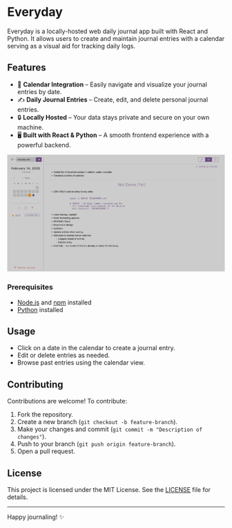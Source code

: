 # Everyday

Everyday is a locally-hosted web daily journal app built with React and Python. It allows users to create and maintain journal entries with a calendar serving as a visual aid for tracking daily logs.

## Features
- 📅 **Calendar Integration** – Easily navigate and visualize your journal entries by date.
- ✍️ **Daily Journal Entries** – Create, edit, and delete personal journal entries.
- 🔒 **Locally Hosted** – Your data stays private and secure on your own machine.
- 🖥️ **Built with React & Python** – A smooth frontend experience with a powerful backend.

![](/docs/screenshot-1.png)

### Prerequisites
- [Node.js](https://nodejs.org/) and [npm](https://www.npmjs.com/) installed
- [Python](https://www.python.org/) installed

## Usage
- Click on a date in the calendar to create a journal entry.
- Edit or delete entries as needed.
- Browse past entries using the calendar view.

## Contributing
Contributions are welcome! To contribute:
1. Fork the repository.
2. Create a new branch (`git checkout -b feature-branch`).
3. Make your changes and commit (`git commit -m "Description of changes"`).
4. Push to your branch (`git push origin feature-branch`).
5. Open a pull request.

## License
This project is licensed under the MIT License. See the [LICENSE](LICENSE) file for details.

---
Happy journaling! ✨


